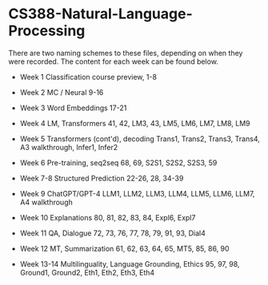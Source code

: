 # CS388-Natural-Language-Processing

There are two naming schemes to these files, depending on when they were recorded. The content for each week can be found below.

- Week 1 Classification	course preview, 1-8
- Week 2 MC / Neural	9-16
- Week 3 Word Embeddings	17-21
- Week 4 LM, Transformers	41, 42, LM3, 43, LM5, LM6, LM7, LM8, LM9
- Week 5 Transformers (cont'd), decoding	Trans1, Trans2, Trans3, Trans4, A3 walkthrough, Infer1, Infer2
- Week 6 Pre-training, seq2seq	68, 69, S2S1, S2S2, S2S3, 59
- Week 7-8 Structured Prediction	22-26, 28, 34-39

- Week 9 ChatGPT/GPT-4	LLM1, LLM2, LLM3, LLM4, LLM5, LLM6, LLM7, A4 walkthrough
- Week 10 Explanations	80, 81, 82, 83, 84, Expl6, Expl7
- Week 11 QA, Dialogue	72, 73, 76, 77, 78, 79, 91, 93, Dial4
- Week 12 MT, Summarization	61, 62, 63, 64, 65, MT5, 85, 86, 90
- Week 13-14 Multilinguality, Language Grounding, Ethics	95, 97, 98, Ground1, Ground2, Eth1, Eth2, Eth3, Eth4

